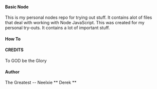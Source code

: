 #### Basic Node
This is my personal nodes repo for trying out stuff. It contains alot of files that deal with 
working with Node JavaScript.
This was created for my personal try-outs. It contains a lot of important stuff.

#### How To

#### CREDITS
 To GOD be the Glory

#### Author
The Greatest -- Neelxie ** Derek **
